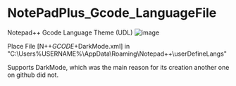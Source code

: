 # NotePadPlus_Gcode_LanguageFile
Notepad++ Gcode Language Theme (UDL)
![image](https://github.com/user-attachments/assets/c8595f87-f9d0-4712-a5f7-6357f8b3ce54)

Place File [N++_GCODE_+DarkMode.xml]  in "C:\Users\%USERNAME%\AppData\Roaming\Notepad++\userDefineLangs"

Supports DarkMode, which was the main reason for its creation  another one on github did not.
